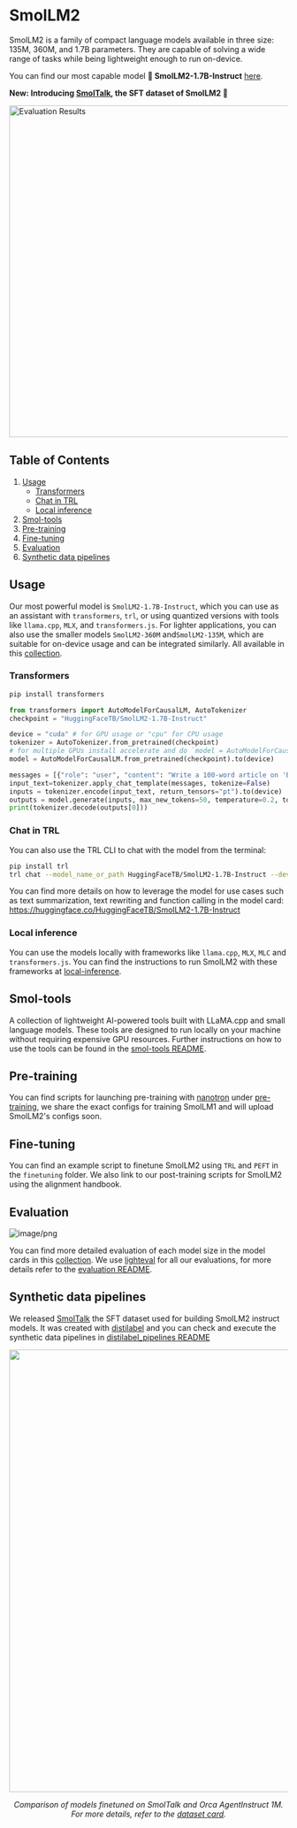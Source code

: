 # SmolLM2
SmolLM2 is a family of compact language models available in three size: 135M, 360M, and 1.7B parameters. They are capable of solving a wide range of tasks while being lightweight enough to run on-device. 

You can find our most capable model **🤏 SmolLM2-1.7B-Instruct** [here](https://huggingface.co/HuggingFaceTB/SmolLM2-1.7B-Instruct).

**New: Introducing [SmolTalk](https://huggingface.co/datasets/HuggingFaceTB/smoltalk), the SFT dataset of SmolLM2 🚀**

<img src="https://cdn-uploads.huggingface.co/production/uploads/61c141342aac764ce1654e43/y45hIMNREW7w_XpHYB_0q.png" alt="Evaluation Results" width="600">

## Table of Contents
1. [Usage](#usage)
    - [Transformers](#transformers)
    - [Chat in TRL](#chat-in-trl)
    - [Local inference](#local-inference)
2. [Smol-tools](#smol-tools)
3. [Pre-training](#pre-training)
4. [Fine-tuning](#fine-tuning)
5. [Evaluation](#evaluation)
6. [Synthetic data pipelines](#synthetic-data-pipelines)

## Usage
Our most powerful model is `SmolLM2-1.7B-Instruct`, which you can use as an assistant with `transformers`, `trl`, or using quantized versions with tools like `llama.cpp`, `MLX`, and `transformers.js`. For lighter applications, you can also use the smaller models `SmolLM2-360M` and`SmolLM2-135M`, which are suitable for on-device usage and can be integrated similarly.
All available in this [collection](https://huggingface.co/collections/HuggingFaceTB/smollm2-6723884218bcda64b34d7db9).

### Transformers
```bash
pip install transformers
```

```python
from transformers import AutoModelForCausalLM, AutoTokenizer
checkpoint = "HuggingFaceTB/SmolLM2-1.7B-Instruct"

device = "cuda" # for GPU usage or "cpu" for CPU usage
tokenizer = AutoTokenizer.from_pretrained(checkpoint)
# for multiple GPUs install accelerate and do `model = AutoModelForCausalLM.from_pretrained(checkpoint, device_map="auto")`
model = AutoModelForCausalLM.from_pretrained(checkpoint).to(device)

messages = [{"role": "user", "content": "Write a 100-word article on 'Benefits of Open-Source in AI research"}]
input_text=tokenizer.apply_chat_template(messages, tokenize=False)
inputs = tokenizer.encode(input_text, return_tensors="pt").to(device)
outputs = model.generate(inputs, max_new_tokens=50, temperature=0.2, top_p=0.9, do_sample=True)
print(tokenizer.decode(outputs[0]))
```

### Chat in TRL
You can also use the TRL CLI to chat with the model from the terminal:
```bash
pip install trl
trl chat --model_name_or_path HuggingFaceTB/SmolLM2-1.7B-Instruct --device cpu
```

You can find more details on how to leverage the model for use cases such as text summarization, text rewriting and function calling in the model card: https://huggingface.co/HuggingFaceTB/SmolLM2-1.7B-Instruct 

### Local inference
You can use the models locally with frameworks like `llama.cpp`, `MLX`, `MLC` and `transformers.js`. You can find the instructions to run SmolLM2 with these frameworks at [local-inference](local_inference/README.md).

## Smol-tools
A collection of lightweight AI-powered tools built with LLaMA.cpp and small language models. These tools are designed to run locally on your machine without requiring expensive GPU resources.
Further instructions on how to use the tools can be found in the [smol-tools README](smol_tools/README.md).

## Pre-training
You can find scripts for launching pre-training with [nanotron](https://github.com/huggingface/nanotron/) under [pre-training](pre-training/README.md), we share the exact configs for training SmolLM1 and will upload SmolLM2's configs soon.

## Fine-tuning
You can find an example script to finetune SmolLM2 using `TRL` and `PEFT` in the `finetuning` folder. We also link to our post-training scripts for SmolLM2 using the alignment handbook.

## Evaluation
![image/png](https://cdn-uploads.huggingface.co/production/uploads/61c141342aac764ce1654e43/T-cHJVA7FBaI0cgDApzEj.png)

You can find more detailed evaluation of each model size in the model cards in this [collection](https://huggingface.co/collections/HuggingFaceTB/smollm2-6723884218bcda64b34d7db9).
We use [lighteval](https://github.com/huggingface/lighteval) for all our evaluations, for more details refer to the [evaluation README](evaluation/README.md).

## Synthetic data pipelines
We released [SmolTalk](https://huggingface.co/datasets/HuggingFaceTB/smoltalk) the SFT dataset used for building SmolLM2 instruct models. It was created with [distilabel](https://github.com/argilla-io/distilabel) and you can check and execute the synthetic data pipelines in [distilabel_pipelines README](distilabel_pipelines/README.md)

<div align="center">
<img src="https://cdn-uploads.huggingface.co/production/uploads/61c141342aac764ce1654e43/JLTEbnsBQ_qY032mxFzgC.png" width="800"/>
<p><em>Comparison of models finetuned on SmolTalk and Orca AgentInstruct 1M. For more details, refer to the <a href="https://huggingface.co/datasets/HuggingFaceTB/smoltalk" target="_blank">dataset card</a>.</em></p>
</div>
